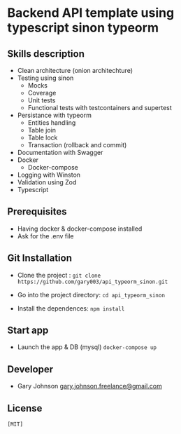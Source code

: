 #  Backend API template using typescript sinon typeorm

## Skills description

- Clean architecture (onion architechture)
- Testing using sinon
    * Mocks
    * Coverage
    * Unit tests
    * Functional tests with testcontainers and supertest
- Persistance with typeorm
    * Entities handling
    * Table join
    * Table lock
    * Transaction (rollback and commit)
- Documentation with Swagger
- Docker
    * Docker-compose
- Logging with Winston
- Validation using Zod
- Typescript

## Prerequisites
- Having docker & docker-compose installed
- Ask for the .env file

## Git Installation

- Clone the project :
    `git clone https://github.com/gary003/api_typeorm_sinon.git`

- Go into the project directory:
    `cd api_typeorm_sinon`

- Install the dependences:
    `npm install`

## Start app

- Launch the app & DB (mysql)
    `docker-compose up`

## Developer

- Gary Johnson <gary.johnson.freelance@gmail.com>

## License

    [MIT]
